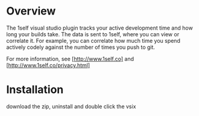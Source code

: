 Overview
====================

The 1self visual studio plugin tracks your active development time and how long your builds take. The data is sent to 1self, where you can view or correlate it. For example, you can correlate how much time you spend actively codely against the number of times you push to git. 

For more information, see [http://www.1self.co] and [http://www.1self.co/privacy.html]

Installation
====================
download the zip, uninstall and double click the vsix